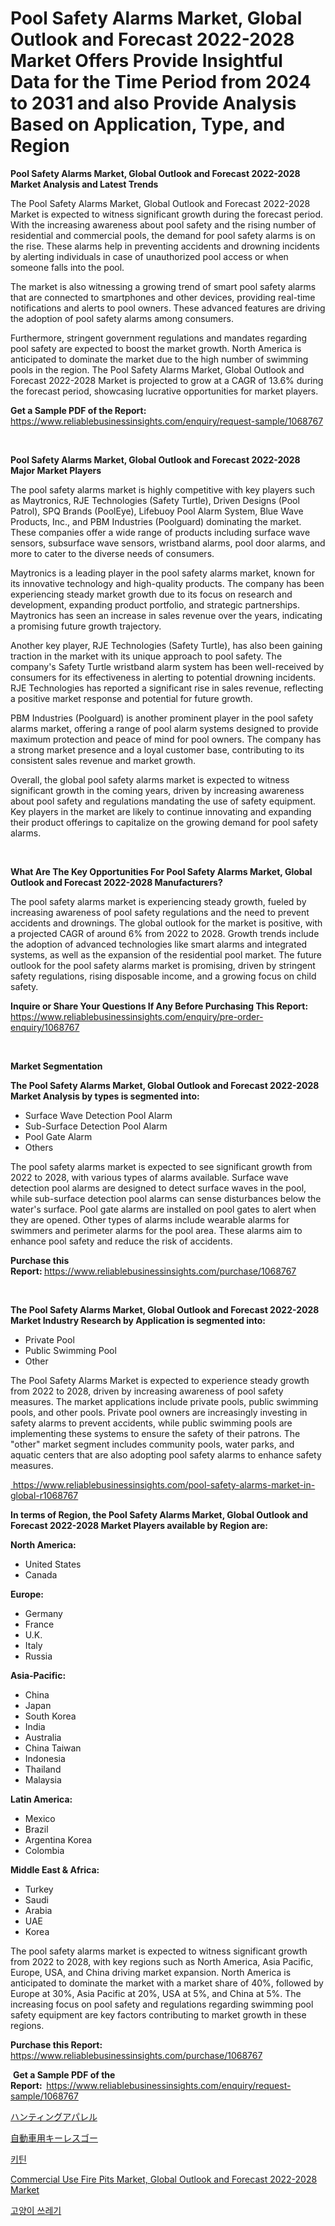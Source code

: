 <p><h1>Pool Safety Alarms Market, Global Outlook and Forecast 2022-2028 Market Offers Provide Insightful Data for the Time Period from 2024 to 2031 and also Provide Analysis Based on Application, Type, and Region</h1></p><p><strong>Pool Safety Alarms Market, Global Outlook and Forecast 2022-2028 Market Analysis and Latest Trends</strong></p>
<p><p>The Pool Safety Alarms Market, Global Outlook and Forecast 2022-2028 Market is expected to witness significant growth during the forecast period. With the increasing awareness about pool safety and the rising number of residential and commercial pools, the demand for pool safety alarms is on the rise. These alarms help in preventing accidents and drowning incidents by alerting individuals in case of unauthorized pool access or when someone falls into the pool.</p><p>The market is also witnessing a growing trend of smart pool safety alarms that are connected to smartphones and other devices, providing real-time notifications and alerts to pool owners. These advanced features are driving the adoption of pool safety alarms among consumers.</p><p>Furthermore, stringent government regulations and mandates regarding pool safety are expected to boost the market growth. North America is anticipated to dominate the market due to the high number of swimming pools in the region. The Pool Safety Alarms Market, Global Outlook and Forecast 2022-2028 Market is projected to grow at a CAGR of 13.6% during the forecast period, showcasing lucrative opportunities for market players.</p></p>
<p><strong>Get a Sample PDF of the Report:&nbsp;</strong> <a href="https://www.reliablebusinessinsights.com/enquiry/request-sample/1068767">https://www.reliablebusinessinsights.com/enquiry/request-sample/1068767</a></p>
<p>&nbsp;</p>
<p><strong>Pool Safety Alarms Market, Global Outlook and Forecast 2022-2028 Major Market Players</strong></p>
<p><p>The pool safety alarms market is highly competitive with key players such as Maytronics, RJE Technologies (Safety Turtle), Driven Designs (Pool Patrol), SPQ Brands (PoolEye), Lifebuoy Pool Alarm System, Blue Wave Products, Inc., and PBM Industries (Poolguard) dominating the market. These companies offer a wide range of products including surface wave sensors, subsurface wave sensors, wristband alarms, pool door alarms, and more to cater to the diverse needs of consumers.</p><p>Maytronics is a leading player in the pool safety alarms market, known for its innovative technology and high-quality products. The company has been experiencing steady market growth due to its focus on research and development, expanding product portfolio, and strategic partnerships. Maytronics has seen an increase in sales revenue over the years, indicating a promising future growth trajectory.</p><p>Another key player, RJE Technologies (Safety Turtle), has also been gaining traction in the market with its unique approach to pool safety. The company's Safety Turtle wristband alarm system has been well-received by consumers for its effectiveness in alerting to potential drowning incidents. RJE Technologies has reported a significant rise in sales revenue, reflecting a positive market response and potential for future growth.</p><p>PBM Industries (Poolguard) is another prominent player in the pool safety alarms market, offering a range of pool alarm systems designed to provide maximum protection and peace of mind for pool owners. The company has a strong market presence and a loyal customer base, contributing to its consistent sales revenue and market growth.</p><p>Overall, the global pool safety alarms market is expected to witness significant growth in the coming years, driven by increasing awareness about pool safety and regulations mandating the use of safety equipment. Key players in the market are likely to continue innovating and expanding their product offerings to capitalize on the growing demand for pool safety alarms.</p></p>
<p>&nbsp;</p>
<p><strong>What Are The Key Opportunities For Pool Safety Alarms Market, Global Outlook and Forecast 2022-2028 Manufacturers?</strong></p>
<p><p>The pool safety alarms market is experiencing steady growth, fueled by increasing awareness of pool safety regulations and the need to prevent accidents and drownings. The global outlook for the market is positive, with a projected CAGR of around 6% from 2022 to 2028. Growth trends include the adoption of advanced technologies like smart alarms and integrated systems, as well as the expansion of the residential pool market. The future outlook for the pool safety alarms market is promising, driven by stringent safety regulations, rising disposable income, and a growing focus on child safety.</p></p>
<p><strong>Inquire or Share Your Questions If Any Before Purchasing This Report:</strong> <a href="https://www.reliablebusinessinsights.com/enquiry/pre-order-enquiry/1068767">https://www.reliablebusinessinsights.com/enquiry/pre-order-enquiry/1068767</a></p>
<p>&nbsp;</p>
<p><strong>Market Segmentation</strong></p>
<p><strong>The Pool Safety Alarms Market, Global Outlook and Forecast 2022-2028 Market Analysis by types is segmented into:</strong></p>
<p><ul><li>Surface Wave Detection Pool Alarm</li><li>Sub-Surface Detection Pool Alarm</li><li>Pool Gate Alarm</li><li>Others</li></ul></p>
<p><p>The pool safety alarms market is expected to see significant growth from 2022 to 2028, with various types of alarms available. Surface wave detection pool alarms are designed to detect surface waves in the pool, while sub-surface detection pool alarms can sense disturbances below the water's surface. Pool gate alarms are installed on pool gates to alert when they are opened. Other types of alarms include wearable alarms for swimmers and perimeter alarms for the pool area. These alarms aim to enhance pool safety and reduce the risk of accidents.</p></p>
<p><strong>Purchase this Report:&nbsp;</strong><a href="https://www.reliablebusinessinsights.com/purchase/1068767">https://www.reliablebusinessinsights.com/purchase/1068767</a></p>
<p>&nbsp;</p>
<p><strong>The Pool Safety Alarms Market, Global Outlook and Forecast 2022-2028 Market Industry Research by Application is segmented into:</strong></p>
<p><ul><li>Private Pool</li><li>Public Swimming Pool</li><li>Other</li></ul></p>
<p><p>The Pool Safety Alarms Market is expected to experience steady growth from 2022 to 2028, driven by increasing awareness of pool safety measures. The market applications include private pools, public swimming pools, and other pools. Private pool owners are increasingly investing in safety alarms to prevent accidents, while public swimming pools are implementing these systems to ensure the safety of their patrons. The "other" market segment includes community pools, water parks, and aquatic centers that are also adopting pool safety alarms to enhance safety measures.</p></p>
<p><a href="https://www.reliablebusinessinsights.com/pool-safety-alarms-market-in-global-r1068767">&nbsp;https://www.reliablebusinessinsights.com/pool-safety-alarms-market-in-global-r1068767</a></p>
<p><strong>In terms of Region, the Pool Safety Alarms Market, Global Outlook and Forecast 2022-2028 Market Players available by Region are:</strong></p>
<p>
    <p> <strong> North America: </strong>
        <ul>
            <li>United States</li>
            <li>Canada</li>
        </ul>
        </p> 
    <p> <strong> Europe: </strong>
        <ul>
            <li>Germany</li>
            <li>France</li>
            <li>U.K.</li>
            <li>Italy</li>
            <li>Russia</li>
        </ul>
        </p> 
    <p> <strong> Asia-Pacific: </strong>
        <ul>
            <li>China</li>
            <li>Japan</li>
            <li>South Korea</li>
            <li>India</li>
            <li>Australia</li>
            <li>China Taiwan</li>
            <li>Indonesia</li>
            <li>Thailand</li>
            <li>Malaysia</li>
        </ul>
        </p> 
    <p> <strong> Latin America: </strong>
        <ul>
            <li>Mexico</li>
            <li>Brazil</li>
            <li>Argentina Korea</li>
            <li>Colombia</li>
        </ul>
        </p> 
    <p> <strong> Middle East & Africa: </strong>
        <ul>
            <li>Turkey</li>
            <li>Saudi</li>
            <li>Arabia</li>
            <li>UAE</li>
            <li>Korea</li>
        </ul>
    </p>
    </p>
<p><p>The pool safety alarms market is expected to witness significant growth from 2022 to 2028, with key regions such as North America, Asia Pacific, Europe, USA, and China driving market expansion. North America is anticipated to dominate the market with a market share of 40%, followed by Europe at 30%, Asia Pacific at 20%, USA at 5%, and China at 5%. The increasing focus on pool safety and regulations regarding swimming pool safety equipment are key factors contributing to market growth in these regions.</p></p>
<p><strong>Purchase this Report: </strong><a href="https://www.reliablebusinessinsights.com/purchase/1068767">https://www.reliablebusinessinsights.com/purchase/1068767</a></p>
<p>&nbsp;<strong>Get a Sample PDF of the Report:&nbsp;&nbsp;</strong><a href="https://www.reliablebusinessinsights.com/enquiry/request-sample/1068767">https://www.reliablebusinessinsights.com/enquiry/request-sample/1068767</a></p>
<p><strong></strong></p>
<p><p><a href="https://medium.com/@desekay3566/%E7%8B%A9%E7%8C%9F%E7%94%A8%E3%82%A2%E3%83%91%E3%83%AC%E3%83%AB%E5%B8%82%E5%A0%B4%E3%81%AE%E8%A6%8F%E6%A8%A1-cagr-%E3%83%88%E3%83%AC%E3%83%B3%E3%83%89%E3%81%AF2024%E5%B9%B4%E3%81%8B%E3%82%892030%E5%B9%B4%E3%81%BE%E3%81%A7%E3%81%A7%E3%81%99-3f1ac555f538">ハンティングアパレル</a></p><p><a href="https://github.com/FrancoWeber2023/Market-Research-Report-List-1/blob/main/425762485497.md">自動車用キーレスゴー</a></p><p><a href="https://github.com/wallacBahrtyinger567686/Market-Research-Report-List-1/blob/main/688478779155.md">키틴</a></p><p><a href="https://github.com/RyleeBauch2023/Market-Research-Report-List-1/blob/main/commercial-use-fire-pits-market-global-outlook-and-forecast-2022-2028-market.md">Commercial Use Fire Pits Market, Global Outlook and Forecast 2022-2028 Market</a></p><p><a href="https://github.com/AidenReinger/Market-Research-Report-List-1/blob/main/964685479156.md">고양이 쓰레기</a></p></p>